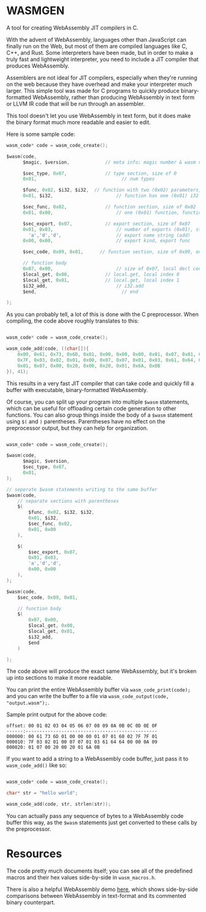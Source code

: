 # WASMGEN
A tool for creating WebAssembly JIT compilers in C.

With the advent of WebAssembly, languages other than JavaScript can finally run on the Web, but most of them are compiled languages like C, C++, and Rust. Some interpreters have been made, but in order to make a truly fast and lightweight interpreter, you need to include a JIT compiler that produces WebAssembly.

Assemblers are not ideal for JIT compilers, especially when they're running on the web because they have overhead and make your interpreter much larger. This simple tool was made for C programs to quickly produce binary-formatted WebAssembly, rather than producing WebAssembly in text form or LLVM IR code that will be run through an assembler.

This tool doesn't let you use WebAssembly in text form, but it does make the binary format much more readable and easier to edit.

Here is some sample code:

```c
wasm_code* code = wasm_code_create();

$wasm(code,
	  $magic, $version,			    // meta info; magic number & wasm version

	  $sec_type, 0x07,			    // type section, size of 0
	  0x01,						          // num types

	  $func, 0x02, $i32, $i32,	// function with two (0x02) parameters, i32 and i32
	  0x01, $i32,				        // function has one (0x01) i32 result

	  $sec_func, 0x02,			    // function section, size of 0x02
	  0x01, 0x00,				        // one (0x01) function, function 0 signature index

	  $sec_export, 0x07,		    // export section, size of 0x07
	  0x01, 0x03,				        // number of exports (0x01), string size of 3 (0x03) chars
		'a','d','d',			        // export name string (add)
	  0x00, 0x00,				        // export kind, export func

	  $sec_code, 0x09, 0x01,	  // function section, size of 0x09, one (0x01) function

	  // function body
	  0x07, 0x00,				        // size of 0x07, local decl count of 0
	  $local_get, 0x00,			    // local.get, local index 0
	  $local_get, 0x01,			    // local.get, local index 1
	  $i32_add,					        // i32.add
	  $end,						          // end

);

```

As you can probably tell, a lot of this is done with the C preprocessor. When compiling, the code above roughly translates to this:

```c

wasm_code* code = wasm_code_create();

wasm_code_add(code, ((char[]){
	0x00, 0x61, 0x73, 0x6D, 0x01, 0x00, 0x00, 0x00, 0x01, 0x07, 0x01, 0x60, 0x02, 0x7F, 0x7F, 0x01,
	0x7F, 0x03, 0x02, 0x01, 0x00, 0x07, 0x07, 0x01, 0x03, 0x61, 0x64, 0x64, 0x00, 0x00, 0x0A, 0x09,
	0x01, 0x07, 0x00, 0x20, 0x00, 0x20, 0x01, 0x6A, 0x0B
}), 41);

```

This results in a very fast JIT compiler that can take code and quickly fill a buffer with executable, binary-formatted WebAssembly.

Of course, you can split up your program into multiple `$wasm` statements, which can be useful for offloading certain code generation to other functions. You can also group things inside the body of a `$wasm` statement using `$(` and `)` parentheses. Parentheses have no effect on the preprocessor output, but they can help for organization.

```c

wasm_code* code = wasm_code_create();

$wasm(code,
	  $magic, $version,
	  $sec_type, 0x07,
	  0x01,
);

// seperate $wasm statements writing to the same buffer
$wasm(code,
	// separate sections with parentheses
	$(
		$func, 0x02, $i32, $i32,
		0x01, $i32,
		$sec_func, 0x02,
		0x01, 0x00
	),

	$(
		$sec_export, 0x07,
		0x01, 0x03,
		'a','d','d',
		0x00, 0x00
	),
);

$wasm(code,
	$sec_code, 0x09, 0x01,

	// function body
	$(
		0x07, 0x00,
		$local_get, 0x00,
		$local_get, 0x01,
		$i32_add,
		$end
	)

);

```

The code above will produce the exact same WebAssembly, but it's broken up into sections to make it more readable.

You can print the entire WebAssembly buffer via `wasm_code_print(code);` and you can write the buffer to a file via `wasm_code_output(code, "output.wasm");`.

Sample print output for the above code:

```
offset: 00 01 02 03 04 05 06 07 08 09 0A 0B 0C 0D 0E 0F
------:------------------------------------------------
000000: 00 61 73 6D 01 00 00 00 01 07 01 60 02 7F 7F 01 
000010: 7F 03 02 01 00 07 07 01 03 61 64 64 00 00 0A 09 
000020: 01 07 00 20 00 20 01 6A 0B 
```

If you want to add a string to a WebAssembly code buffer, just pass it to `wasm_code_add()` like so:

```c

wasm_code* code = wasm_code_create();

char* str = "hello world";

wasm_code_add(code, str, strlen(str));

```

You can actually pass any sequence of bytes to a WebAssembly code buffer this way, as the `$wasm` statements just get converted to these calls by the preprocessor.

# Resources
The code pretty much documents itself; you can see all of the predefined macros and their hex values side-by-side in `wasm_macros.h`.

There is also a helpful WebAssembly demo [here](https://webassembly.github.io/wabt/demo/wat2wasm/), which shows side-by-side comparisons between WebAssembly in text-format and its commented binary counterpart.

